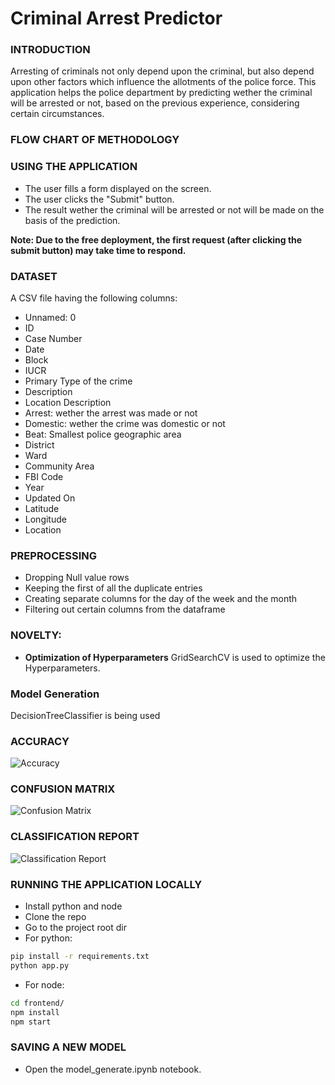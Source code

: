 # Criminal Arrest Predictor


<!-- ### Live Link
[Live Link](https://employee-turnover-predictor.netlify.app/)

### INPUT OUTUT SCREENSHOTS
![sc1](https://github.com/parthsujalshah/Employee-Turnover/blob/main/images/Screenshot_110.png)
![sc2](https://github.com/parthsujalshah/Employee-Turnover/blob/main/images/Screenshot_111.png)
![sc2](https://github.com/parthsujalshah/Employee-Turnover/blob/main/images/Screenshot_112.png)
![sc4](https://github.com/parthsujalshah/Employee-Turnover/blob/main/images/Screenshot_114.png)
![sc5](https://github.com/parthsujalshah/Employee-Turnover/blob/main/images/Screenshot_115.png)
![sc6](https://github.com/parthsujalshah/Employee-Turnover/blob/main/images/Screenshot_116.png) -->

### INTRODUCTION
Arresting of criminals not only depend upon the criminal, but also depend upon other factors which influence the allotments of the police force. This application helps the police department by predicting wether the criminal will be arrested or not, based on the previous experience, considering certain circumstances.

### FLOW CHART OF METHODOLOGY
<!-- ![Methodology](https://github.com/parthsujalshah/Employee-Turnover/blob/main/images/methodology.jpg) -->

### USING THE APPLICATION
- The user fills a form displayed on the screen.
- The user clicks the "Submit" button.
- The result wether the criminal will be arrested or not will be made on the basis of the prediction.

**Note: Due to the free deployment, the first request (after clicking the submit button) may take time to respond.**

### DATASET
A CSV file having the following columns:
- Unnamed: 0
- ID
- Case Number
- Date
- Block
- IUCR
- Primary Type of the crime
- Description
- Location Description
- Arrest: wether the arrest was made or not
- Domestic: wether the crime was domestic or not
- Beat: Smallest police geographic area
- District
- Ward
- Community Area
- FBI Code
- Year
- Updated On
- Latitude
- Longitude
- Location

### PREPROCESSING
- Dropping Null value rows
- Keeping the first of all the duplicate entries
- Creating separate columns for the day of the week and the month
- Filtering out certain columns from the dataframe


### NOVELTY: 
- **Optimization of Hyperparameters**
GridSearchCV is used to optimize the Hyperparameters.


### Model Generation
DecisionTreeClassifier is being used

### ACCURACY
![Accuracy](https://github.com/parthsujalshah/Arrest-Predictor/blob/main/images/accuracy.jpeg)

### CONFUSION MATRIX
![Confusion Matrix](https://github.com/parthsujalshah/Arrest-Predictor/blob/main/images/confusion_matrix.jpeg)

### CLASSIFICATION REPORT
![Classification Report](https://github.com/parthsujalshah/Arrest-Predictor/blob/main/images/classification_report.jpeg)

### RUNNING THE APPLICATION LOCALLY
- Install python and node
- Clone the repo
- Go to the project root dir
- For python:
```bash
pip install -r requirements.txt
python app.py
```
- For node:
```bash
cd frontend/
npm install
npm start
```
### SAVING A NEW MODEL
- Open the model_generate.ipynb notebook.